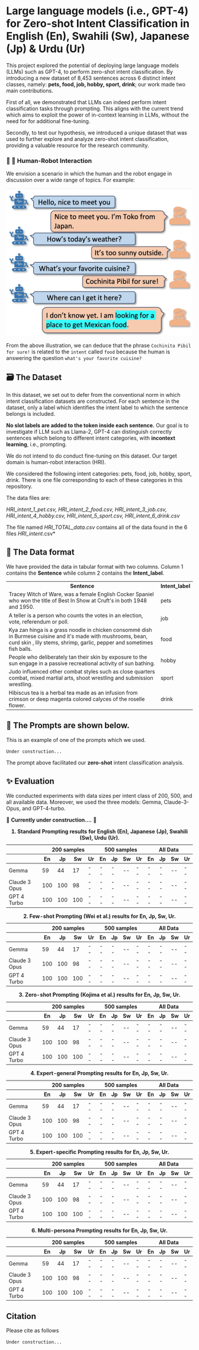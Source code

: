 # Large language models (i.e., GPT-4) for Zero-shot Intent Classification in English (En), Swahili (Sw), Japanese (Jp) & Urdu (Ur)

This project explored the potential of deploying large language models (LLMs) such as GPT-4, to perform zero-shot intent classification. 
By introducing a new dataset of 8,453 sentences across 6 distinct intent classes, namely: **pets, food, job, hobby, sport, drink**; our work made two main contributions. 

First of all, we demonstrated that LLMs can indeed perform intent classification tasks through prompting. This aligns with the current trend which aims to exploit the power of in-context learning in LLMs, without the need for for additional fine-tuning. 

Secondly, to test our hypothesis, we introduced a unique dataset that was used to further explore and analyze zero-shot intent classification, providing a valuable resource for the research community.
### 🤖 🤖    Human-Robot Interaction
We envision a scenario in which the human and the robot engage in discussion over a wide range of topics. For example:

![Results](/images/ICexampleChat.png)

From the above illustration, we can deduce that the phrase `Cochinita Pibil for sure!` is related to the `intent` called `food` because the human is answering the question `what's your favorite cuisine?` 

## :card_file_box: The Dataset
In this dataset, we set out to defer from the conventional norm in which intent classification datasets are constructed.
For each sentence in the dataset, only a label which identifies the intent label to which the sentence belongs is included. 

**No slot labels are added to the token inside each sentence.**
Our goal is to investigate if LLM such as Llama-2, GPT-4 can distinguish correctly sentences which belong to different intent categories, with **incontext learning**, i.e., prompting. 

We do not intend to do conduct fine-tuning on this dataset. Our target domain is human-robot interaction (HRI).

We considered the following intent categories: pets, food, job, hobby, sport, drink. There is one file corresponding to each of these categories in this repository.

The data files are:

*HRI_intent_1_pet.csv, HRI_intent_2_food.csv, HRI_intent_3_job.csv, HRI_intent_4_hobby.csv, HRI_intent_5_sport.csv, HRI_intent_6_drink.csv* 

The file named *HRI_TOTAL_data.csv* contains all of the data found in the 6 files *HRI_intent*.csv* 
## :dizzy: The Data format
We have provided the data in tabular format with two columns. Column 1 contains the **Sentence** while column 2 contains the **Intent_label**. 

<table>
  <tr>
    <th>Sentence</th>
    <th>Intent_label</th>
  </tr>
  <tr>
    <td>Tracey Witch of Ware, was a female English Cocker Spaniel who won the title of Best In Show at Cruft's in both 1948 and 1950.</td>
    <td>pets</td>
  </tr>
  <tr>
    <td>A teller is a person who counts the votes in an election, vote, referendum or poll.</td>
    <td>job</td>
  </tr>
  <tr>
    <td>Kya zan hinga is a grass noodle in chicken consommé dish in Burmese cuisine and it's made with mushrooms, bean, curd skin , lily stems, shrimp, garlic, pepper and sometimes fish balls.</td>
    <td>food</td>
  </tr>
   <tr>
    <td>People who deliberately tan their skin by exposure to the sun engage in a passive recreational activity of sun bathing.</td>
    <td>hobby</td>
   </tr>
  <tr>
    <td>Judo influenced other combat styles such as close quarters combat, mixed martial arts, shoot wrestling and submission wrestling.</td>
    <td>sport</td>
  </tr>
  <tr>
    <td>Hibiscus tea is a herbal tea made as an infusion from crimson or deep magenta colored calyces of the roselle flower.</td>
    <td>drink</td>
  </tr>
</table>

## :mechanical_arm: The Prompts are shown below.
This is an example of one of the prompts which we used.
```
Under construction...
```
The prompt above facilitated our **zero-shot** intent classification analysis.
## :sparkles: Evaluation
We conducted experiments with data sizes per intent class of 200, 500, and all available data. Moreover, we used the three models: Gemma, Claude-3-Opus, and GPT-4-turbo.

🚧 **Currently under construction....** 🚧

<table>
  <caption>
    <b>1. Standard Prompting results for English (En), Japanese (Jp), Swahili (Sw), Urdu (Ur). </b>
  </caption>
  <thead>
    <tr>
      <th></th>
      <th colspan="4">200 samples</th>
      <th colspan="4">500 samples</th>
      <th colspan="4">All Data</th>
    </tr>
    <tr>
      <th></th>
      <th>En</th>
      <th>Jp</th>
      <th>Sw</th>
      <th>Ur</th>
      <th>En</th>
      <th>Jp</th>
      <th>Sw</th>
      <th>Ur</th>
      <th>En</th>
      <th>Jp</th>
      <th>Sw</th>
      <th>Ur</th>
    </tr>
  </thead>
  <tbody>
    <tr>
      <td>Gemma</td>
      <td>59</td>
      <td>44</td>
      <td>17</td>
      <td> -- </td>
      <td> -- </td>
      <td> -- </td>
      <td> -- </td>
      <td> -- </td>
      <td> -- </td>
      <td> -- </td>
      <td> -- </td>
      <td> -- </td>
    </tr>
    <tr>
      <td>Claude 3 Opus</td>
      <td>100</td>
      <td>100</td>
      <td>98</td>
      <td> -- </td>
      <td> -- </td>
      <td> -- </td>
      <td> -- </td>
      <td> -- </td>
      <td> -- </td>
      <td> -- </td>
      <td> -- </td>
      <td> -- </td>
    </tr>
    <tr>
      <td>GPT 4 Turbo</td>
      <td>100</td>
      <td>100</td>
      <td>100</td>
      <td> -- </td>
      <td> -- </td>
      <td> -- </td>
      <td> -- </td>
      <td> -- </td>
      <td> -- </td>
      <td> -- </td>
      <td> -- </td>
      <td> -- </td>
    </tr>
  </tbody>
</table>

<table>
  <caption>
    <b>2. Few-shot Prompting (Wei et al.) results for En, Jp, Sw, Ur. </b>
  </caption>
  <thead>
    <tr>
      <th></th>
      <th colspan="4">200 samples</th>
      <th colspan="4">500 samples</th>
      <th colspan="4">All Data</th>
    </tr>
    <tr>
      <th></th>
      <th>En</th>
      <th>Jp</th>
      <th>Sw</th>
      <th>Ur</th>
      <th>En</th>
      <th>Jp</th>
      <th>Sw</th>
      <th>Ur</th>
      <th>En</th>
      <th>Jp</th>
      <th>Sw</th>
      <th>Ur</th>
    </tr>
  </thead>
  <tbody>
    <tr>
      <td>Gemma</td>
      <td>59</td>
      <td>44</td>
      <td>17</td>
      <td> -- </td>
      <td> -- </td>
      <td> -- </td>
      <td> -- </td>
      <td> -- </td>
      <td> -- </td>
      <td> -- </td>
      <td> -- </td>
      <td> -- </td>
    </tr>
    <tr>
      <td>Claude 3 Opus</td>
      <td>100</td>
      <td>100</td>
      <td>98</td>
      <td> -- </td>
      <td> -- </td>
      <td> -- </td>
      <td> -- </td>
      <td> -- </td>
      <td> -- </td>
      <td> -- </td>
      <td> -- </td>
      <td> -- </td>
    </tr>
    <tr>
      <td>GPT 4 Turbo</td>
      <td>100</td>
      <td>100</td>
      <td>100</td>
      <td> -- </td>
      <td> -- </td>
      <td> -- </td>
      <td> -- </td>
      <td> -- </td>
      <td> -- </td>
      <td> -- </td>
      <td> -- </td>
      <td> -- </td>
    </tr>
  </tbody>
</table>

<table>
  <caption>
    <b>3. Zero-shot Prompting (Kojima et al.) results for En, Jp, Sw, Ur. </b>
  </caption>
  <thead>
    <tr>
      <th></th>
      <th colspan="4">200 samples</th>
      <th colspan="4">500 samples</th>
      <th colspan="4">All Data</th>
    </tr>
    <tr>
      <th></th>
      <th>En</th>
      <th>Jp</th>
      <th>Sw</th>
      <th>Ur</th>
      <th>En</th>
      <th>Jp</th>
      <th>Sw</th>
      <th>Ur</th>
      <th>En</th>
      <th>Jp</th>
      <th>Sw</th>
      <th>Ur</th>
    </tr>
  </thead>
  <tbody>
    <tr>
      <td>Gemma</td>
      <td>59</td>
      <td>44</td>
      <td>17</td>
      <td> -- </td>
      <td> -- </td>
      <td> -- </td>
      <td> -- </td>
      <td> -- </td>
      <td> -- </td>
      <td> -- </td>
      <td> -- </td>
      <td> -- </td>
    </tr>
    <tr>
      <td>Claude 3 Opus</td>
      <td>100</td>
      <td>100</td>
      <td>98</td>
      <td> -- </td>
      <td> -- </td>
      <td> -- </td>
      <td> -- </td>
      <td> -- </td>
      <td> -- </td>
      <td> -- </td>
      <td> -- </td>
      <td> -- </td>
    </tr>
    <tr>
      <td>GPT 4 Turbo</td>
      <td>100</td>
      <td>100</td>
      <td>100</td>
      <td> -- </td>
      <td> -- </td>
      <td> -- </td>
      <td> -- </td>
      <td> -- </td>
      <td> -- </td>
      <td> -- </td>
      <td> -- </td>
      <td> -- </td>
    </tr>
  </tbody>
</table>

<table>
  <caption>
    <b>4. Expert-general Prompting results for En, Jp, Sw, Ur. </b>
  </caption>
  <thead>
    <tr>
      <th></th>
      <th colspan="4">200 samples</th>
      <th colspan="4">500 samples</th>
      <th colspan="4">All Data</th>
    </tr>
    <tr>
      <th></th>
      <th>En</th>
      <th>Jp</th>
      <th>Sw</th>
      <th>Ur</th>
      <th>En</th>
      <th>Jp</th>
      <th>Sw</th>
      <th>Ur</th>
      <th>En</th>
      <th>Jp</th>
      <th>Sw</th>
      <th>Ur</th>
    </tr>
  </thead>
  <tbody>
    <tr>
      <td>Gemma</td>
      <td>59</td>
      <td>44</td>
      <td>17</td>
      <td> -- </td>
      <td> -- </td>
      <td> -- </td>
      <td> -- </td>
      <td> -- </td>
      <td> -- </td>
      <td> -- </td>
      <td> -- </td>
      <td> -- </td>
    </tr>
    <tr>
      <td>Claude 3 Opus</td>
      <td>100</td>
      <td>100</td>
      <td>98</td>
      <td> -- </td>
      <td> -- </td>
      <td> -- </td>
      <td> -- </td>
      <td> -- </td>
      <td> -- </td>
      <td> -- </td>
      <td> -- </td>
      <td> -- </td>
    </tr>
    <tr>
      <td>GPT 4 Turbo</td>
      <td>100</td>
      <td>100</td>
      <td>100</td>
      <td> -- </td>
      <td> -- </td>
      <td> -- </td>
      <td> -- </td>
      <td> -- </td>
      <td> -- </td>
      <td> -- </td>
      <td> -- </td>
      <td> -- </td>
    </tr>
  </tbody>
</table>

<table>
  <caption>
    <b>5. Expert-specific Prompting results for En, Jp, Sw, Ur. </b>
  </caption>
  <thead>
    <tr>
      <th></th>
      <th colspan="4">200 samples</th>
      <th colspan="4">500 samples</th>
      <th colspan="4">All Data</th>
    </tr>
    <tr>
      <th></th>
      <th>En</th>
      <th>Jp</th>
      <th>Sw</th>
      <th>Ur</th>
      <th>En</th>
      <th>Jp</th>
      <th>Sw</th>
      <th>Ur</th>
      <th>En</th>
      <th>Jp</th>
      <th>Sw</th>
      <th>Ur</th>
    </tr>
  </thead>
  <tbody>
    <tr>
      <td>Gemma</td>
      <td>59</td>
      <td>44</td>
      <td>17</td>
      <td> -- </td>
      <td> -- </td>
      <td> -- </td>
      <td> -- </td>
      <td> -- </td>
      <td> -- </td>
      <td> -- </td>
      <td> -- </td>
      <td> -- </td>
    </tr>
    <tr>
      <td>Claude 3 Opus</td>
      <td>100</td>
      <td>100</td>
      <td>98</td>
      <td> -- </td>
      <td> -- </td>
      <td> -- </td>
      <td> -- </td>
      <td> -- </td>
      <td> -- </td>
      <td> -- </td>
      <td> -- </td>
      <td> -- </td>
    </tr>
    <tr>
      <td>GPT 4 Turbo</td>
      <td>100</td>
      <td>100</td>
      <td>100</td>
      <td> -- </td>
      <td> -- </td>
      <td> -- </td>
      <td> -- </td>
      <td> -- </td>
      <td> -- </td>
      <td> -- </td>
      <td> -- </td>
      <td> -- </td>
    </tr>
  </tbody>
</table>

<table>
  <caption>
    <b>6. Multi-persona Prompting results for En, Jp, Sw, Ur. </b>
  </caption>
  <thead>
    <tr>
      <th></th>
      <th colspan="4">200 samples</th>
      <th colspan="4">500 samples</th>
      <th colspan="4">All Data</th>
    </tr>
    <tr>
      <th></th>
      <th>En</th>
      <th>Jp</th>
      <th>Sw</th>
      <th>Ur</th>
      <th>En</th>
      <th>Jp</th>
      <th>Sw</th>
      <th>Ur</th>
      <th>En</th>
      <th>Jp</th>
      <th>Sw</th>
      <th>Ur</th>
    </tr>
  </thead>
  <tbody>
    <tr>
      <td>Gemma</td>
      <td>59</td>
      <td>44</td>
      <td>17</td>
      <td> -- </td>
      <td> -- </td>
      <td> -- </td>
      <td> -- </td>
      <td> -- </td>
      <td> -- </td>
      <td> -- </td>
      <td> -- </td>
      <td> -- </td>
    </tr>
    <tr>
      <td>Claude 3 Opus</td>
      <td>100</td>
      <td>100</td>
      <td>98</td>
      <td> -- </td>
      <td> -- </td>
      <td> -- </td>
      <td> -- </td>
      <td> -- </td>
      <td> -- </td>
      <td> -- </td>
      <td> -- </td>
      <td> -- </td>
    </tr>
    <tr>
      <td>GPT 4 Turbo</td>
      <td>100</td>
      <td>100</td>
      <td>100</td>
      <td> -- </td>
      <td> -- </td>
      <td> -- </td>
      <td> -- </td>
      <td> -- </td>
      <td> -- </td>
      <td> -- </td>
      <td> -- </td>
      <td> -- </td>
    </tr>
  </tbody>
</table>

<!-- 
We conducted some preliminary analysis under two settings: (1) zero-shot intent classification (2) few-shot intent classification. In both settings, we curated prompts to accomplish the task. Under few-shot setting, we compared **standard** vs **chain-of-thought (CoT)** prompting. The results are summarized below:
-->
<!-- 
![Results](/images/ZeroshotGPT4.png)

We can deduce that LLMs are capable of zero-shot intent classification. With more advanced prompting techniques, we can significantly improve the accuracy of predicting the intent of any text. 
-->

## Citation
Please cite as follows
```
Under construction...
```
